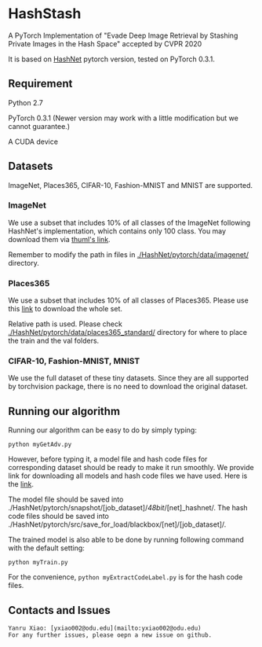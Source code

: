 # HashStash
A PyTorch Implementation of "Evade Deep Image Retrieval by Stashing Private Images in the Hash Space" accepted by CVPR 2020

It is based on [HashNet](https://github.com/thuml/HashNet) pytorch version, tested on PyTorch 0.3.1.

## Requirement
Python 2.7

PyTorch 0.3.1 (Newer version may work with a little modification but we cannot guarantee.)

A CUDA device

## Datasets
ImageNet, Places365, CIFAR-10, Fashion-MNIST and MNIST are supported. 
### ImageNet
We use a subset that includes 10% of all classes of the ImageNet following HashNet's implementation, which contains only 100 class. You may download them via [thuml's link](https://drive.google.com/open?id=0B7IzDz-4yH_HSmpjSTlFeUlSS00). 

Remember to modify the path in files in [./HashNet/pytorch/data/imagenet/](./HashNet/pytorch/data/imagenet/) directory. 

### Places365
We use a subset that includes 10% of all classes of Places365. Please use this [link](http://data.csail.mit.edu/places/places365/places365standard_easyformat.tar) to download the whole set. 

Relative path is used. Please check [./HashNet/pytorch/data/places365_standard/](./HashNet/pytorch/data/places365_standard/) directory for where to place the train and the val folders. 

### CIFAR-10, Fashion-MNIST, MNIST
We use the full dataset of these tiny datasets. Since they are all supported by torchvision package, there is no need to download the original dataset.

## Running our algorithm

Running our algorithm can be easy to do by simply typing:
```
python myGetAdv.py 
```

However, before typing it, a model file and hash code files for corresponding dataset should be ready to make it run smoothly. We provide link for downloading all models and hash code files we have used. Here is the [link](https://drive.google.com/open?id=1d_jBCcMfKgJ_dKfWAlwDxQXQGb0r2HqI). 

The model file should be saved into ./HashNet/pytorch/snapshot/[job_dataset]/_48bit_/[net]_hashnet/. The hash code files should be saved into ./HashNet/pytorch/src/save_for_load/blackbox/[net]/[job_dataset]/.

The trained model is also able to be done by running following command with the default setting: 
```
python myTrain.py 
```

For the convenience, ```python myExtractCodeLabel.py``` is for the hash code files. 

## Contacts and Issues
    Yanru Xiao: [yxiao002@odu.edu](mailto:yxiao002@odu.edu)
    For any further issues, please oepn a new issue on github. 
